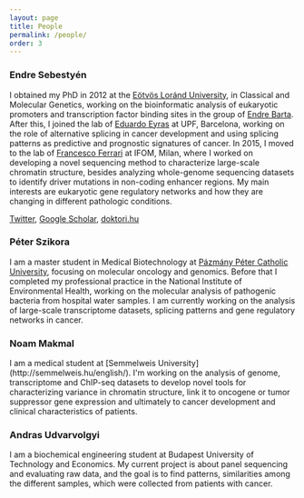 ```yaml
---
layout: page
title: People
permalink: /people/
order: 3
---
```


<h3>Endre Sebestyén</h3>

I obtained my PhD in 2012 at the [Eötvös Loránd
University](https://www.elte.hu/en/), in Classical and Molecular Genetics,
working on the bioinformatic analysis of eukaryotic promoters and transcription
factor binding sites in the group of [Endre Barta](https://abc.naik.hu/szervezeti-egysegek/mbk-genomikai-foosztaly-mezogazdasagi-genomikai-es-bioinformatikai-csoport).
After this, I joined the lab of [Eduardo Eyras](http://comprna.upf.edu/) at UPF,
Barcelona, working on the role of alternative splicing in cancer development and
using splicing patterns as predictive and prognostic signatures of cancer. In
2015, I moved to the lab of [Francesco Ferrari](https://www.ifom.eu/en/cancer-research/research-labs/research-lab-ferrari.php)
at IFOM, Milan, where I worked on developing a novel sequencing method to
characterize large-scale chromatin structure, besides analyzing whole-genome
sequencing datasets to identify driver mutations in non-coding enhancer regions.
My main interests are eukaryotic gene regulatory networks and how they are
changing in different pathologic conditions.

[Twitter](https://twitter.com/endre_sebestyen),
[Google Scholar](https://scholar.google.com/citations?hl=en&user=EFq-0McAAAAJ&view_op=list_works&sortby=pubdate),
[doktori.hu](https://doktori.hu/index.php?menuid=192&lang=EN&sz_ID=30562)

<h3>Péter Szikora</h3>

I am a master student in Medical Biotechnology at [Pázmány Péter Catholic
University](https://ppke.hu/en), focusing on molecular oncology and genomics.
Before that I completed my professional practice in the National Institute of
Environmental Health, working on the molecular analysis of pathogenic bacteria
from hospital water samples. I am currently working on the analysis of
large-scale transcriptome datasets, splicing patterns and gene regulatory
networks in cancer.

<h3>Noam Makmal</h3>
I am a medical student at [Semmelweis University](http://semmelweis.hu/english/).
I'm working on the analysis of genome, transcriptome and ChIP-seq datasets to
develop novel tools for characterizing variance in chromatin structure, link it
to oncogene or tumor suppressor gene expression and ultimately to cancer
development and clinical characteristics of patients.


<h3>Andras Udvarvolgyi</h3>
I am a biochemical engineering student at Budapest University of Technology and Economics.
My current project is about panel sequencing and evaluating raw data, and the goal is to
find patterns, similarities among the different samples, which were collected from patients
with cancer.
